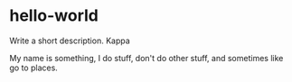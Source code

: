 # hello-world
Write a short description. Kappa

My name is something, I do stuff, don't do other stuff, and sometimes like go to places. 
